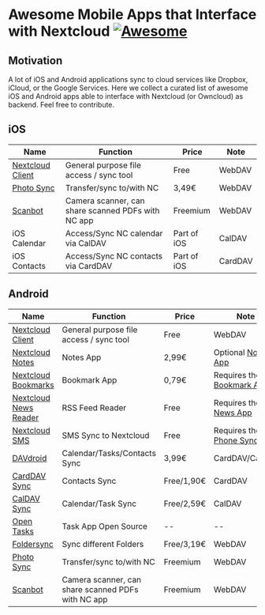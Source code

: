# Awesome Mobile Apps that Interface with Nextcloud [![Awesome](https://awesome.re/badge.svg)](https://awesome.re)

## Motivation

A lot of iOS and Android applications sync to cloud services like Dropbox, iCloud, or the Google Services. Here we collect a curated list of awesome iOS and Android apps able to interface with Nextcloud (or Owncloud) as backend. Feel free to contribute.

## iOS

| Name | Function | Price| Note |
| -- | -- | -- | -- |
|[Nextcloud Client](https://nextcloud.com/install/#install-clients) | General purpose file access / sync tool | Free | WebDAV |
|[Photo Sync](https://www.photosync-app.com) | Transfer/sync to/with NC | 3,49€ | WebDAV |
|[Scanbot](https://scanbot.io/de/index.html) | Camera scanner, can share scanned PDFs with NC app | Freemium | WebDAV |
| iOS Calendar | Access/Sync NC calendar via CalDAV | Part of iOS | CalDAV |
| iOS Contacts | Access/Sync NC contacts via CardDAV | Part of iOS | CardDAV |

## Android

| Name | Function | Price| Note |
| -- | -- | -- | -- |
|[Nextcloud Client](https://nextcloud.com/install/#install-clients) | General purpose file access / sync tool | Free | WebDAV |
|[Nextcloud Notes](https://play.google.com/store/apps/details?id=it.niedermann.owncloud.notes) | Notes App | 2,99€ | Optional [Notes App](https://apps.nextcloud.com/apps/notes) |
|[Nextcloud Bookmarks](https://play.google.com/store/apps/details?id=org.schabi.nxbookmarks) | Bookmark App | 0,79€ | Requires the [Bookmark App](https://apps.nextcloud.com/apps/bookmarks) |
|[Nextcloud News Reader](https://play.google.com/store/apps/details?id=de.luhmer.owncloudnewsreader) | RSS Feed Reader | Free | Requires the [News App](https://apps.nextcloud.com/apps/news) |
| [Nextcloud SMS](https://play.google.com/store/apps/details?id=fr.unix_experience.owncloud_sms) | SMS Sync to Nextcloud | Free  | Requires the [Phone Sync App](https://apps.nextcloud.com/apps/ocsms) |
|[DAVdroid](https://play.google.com/store/apps/details?id=at.bitfire.davdroid) | Calendar/Tasks/Contacts Sync | 3,99€ | CardDAV/CalDAV |
|[CardDAV Sync](https://play.google.com/store/apps/details?id=org.dmfs.carddav.sync) | Contacts Sync  | Free/1,90€ | CardDAV |
|[CalDAV Sync](https://play.google.com/store/apps/details?id=org.dmfs.caldav.lib) | Calendar/Task Sync  | Free/2,59€ | CalDAV |
|[Open Tasks](https://play.google.com/store/apps/details?id=org.dmfs.tasks) | Task App Open Source | -- | -- |
|[Foldersync](https://play.google.com/store/apps/details?id=dk.tacit.android.foldersync.lite) | Sync different Folders | Free/3,19€ | WebDAV |
|[Photo Sync](https://www.photosync-app.com) | Transfer/sync to/with NC | Freemium | WebDAV |
|[Scanbot](https://scanbot.io/de/index.html) | Camera scanner, can share scanned PDFs with NC app | Freemium | WebDAV |
